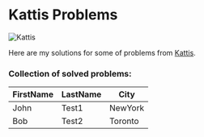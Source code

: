 # Kattis Problems

![Kattis](https://open.kattis.com/images/site/header/logo-empty.png?0bb770=)

Here are my solutions for some of problems from  [Kattis](https://open.kattis.com/").

### Collection of solved problems:

| FirstName     | LastName      | City     |
| ------------- | ------------- | -------- |
| John          | Test1         | NewYork  |
| Bob           | Test2         | Toronto  |
